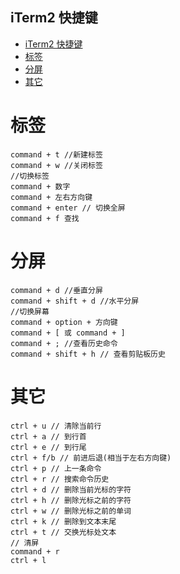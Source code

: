 iTerm2 快捷键
------

<!-- toc orderedList:0 depthFrom:1 depthTo:6 -->

  * [iTerm2 快捷键](#iterm2-快捷键)
* [标签](#标签)
* [分屏](#分屏)
* [其它](#其它)

<!-- tocstop -->
# 标签
```
command + t //新建标签
command + w //关闭标签
//切换标签
command + 数字
command + 左右方向键
command + enter // 切换全屏
command + f 查找
```
# 分屏
```
command + d //垂直分屏
command + shift + d //水平分屏
//切换屏幕
command + option + 方向键
command + [ 或 command + ]
command + ; //查看历史命令
command + shift + h // 查看剪贴板历史
```
# 其它
```
ctrl + u // 清除当前行
ctrl + a // 到行首
ctrl + e // 到行尾
ctrl + f/b // 前进后退(相当于左右方向键)
ctrl + p // 上一条命令
ctrl + r // 搜索命令历史
ctrl + d // 删除当前光标的字符
ctrl + h // 删除光标之前的字符
ctrl + w // 删除光标之前的单词
ctrl + k // 删除到文本末尾
ctrl + t // 交换光标处文本
// 清屏
command + r
ctrl + l
```
